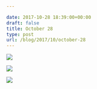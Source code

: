 ```yaml
---

date: 2017-10-28 18:39:00+00:00
draft: false
title: October 28
type: post
url: /blog/2017/10/october-28
---
```




  
   ![](/images/2017-10-28-201710october-28/IMG_2509.jpg)

  

  
   ![](/images/2017-10-28-201710october-28/IMG_2513.jpg)

  

  
   ![](/images/2017-10-28-201710october-28/IMG_2519.jpg)

  


